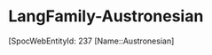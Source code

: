 ﻿---
type: LangFamily
tags: 
- Lang_Family
---

# LangFamily-Austronesian

[SpocWebEntityId: 237
[Name::Austronesian]

